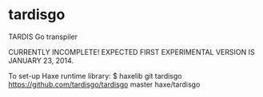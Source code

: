 tardisgo
========

TARDIS Go transpiler

CURRENTLY INCOMPLETE! EXPECTED FIRST EXPERIMENTAL VERSION IS JANUARY 23, 2014.

To set-up Haxe runtime library:
$ haxelib git tardisgo https://github.com/tardisgo/tardisgo master haxe/tardisgo
